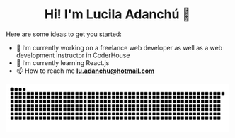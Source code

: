 <h1 align="center">Hi! I'm Lucila Adanchú 👋</h1>



Here are some ideas to get you started:

- 🔭 I’m currently working on a freelance web developer as well as a web development instructor in CoderHouse
- 🌱 I’m currently learning React.js
- 📫 How to reach me **lu.adanchu@hotmail.com**


![Snake animation](https://github.com/bickkysahani/bickkysahani/blob/output/github-contribution-grid-snake.svg)
<!--
**Luadanchu/Luadanchu** is a ✨ _special_ ✨ repository because its `README.md` (this file) appears on your GitHub profile.
